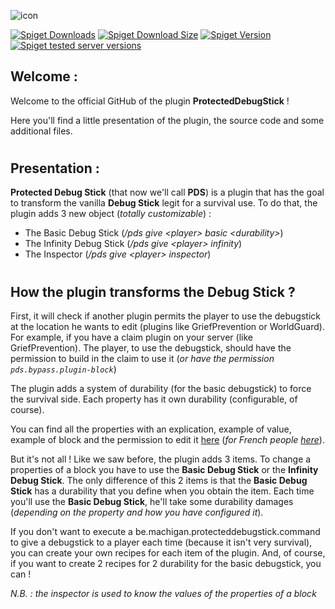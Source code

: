 ![icon](https://github.com/MachiganMC/ProtectedDebugStick/blob/master/src/main/resources/icon.png?raw=true)

[![Spiget Downloads](https://img.shields.io/spiget/downloads/102630?color=A87D17&style=for-the-badge)](https://www.spigotmc.org/resources/protected-debug-stick.102630/)
[![Spiget Download Size](https://img.shields.io/spiget/download-size/102630?color=a8&style=for-the-badge)](https://www.spigotmc.org/resources/protected-debug-stick.102630/)
[![Spiget Version](https://img.shields.io/spiget/version/102630?label=Current%20Version&style=for-the-badge)](https://www.spigotmc.org/resources/protected-debug-stick.102630/updates)
[![Spiget tested server versions](https://img.shields.io/spiget/tested-versions/102630?color=FF3333&label=Minecraft%20Version&style=for-the-badge)](https://www.spigotmc.org/resources/protected-debug-stick.102630/)


## Welcome :
Welcome to the official GitHub of the plugin **ProtectedDebugStick** !

Here you'll find a little presentation of the plugin, the source code and some additional
files.

#
## Presentation :
**Protected Debug Stick** (that now we'll call **PDS**) is a plugin that has the
goal to transform the vanilla **Debug Stick** legit for a survival use.
To do that, the plugin adds 3 new object (*totally customizable*) :
* The Basic Debug Stick (*/pds give \<player> basic \<durability>*)
* The Infinity Debug Stick (*/pds give \<player> infinity*)
* The Inspector (*/pds give \<player> inspector*)

#
## How the plugin transforms the Debug Stick ?

First, it will check if another plugin permits the player to use the debugstick at the location he wants to edit
(plugins like GriefPrevention or WorldGuard).
For example, if you have a claim plugin on your server (like GriefPrevention). The player, to use the debugstick, 
should have the permission to build in the claim to use it (*or have the permission `pds.bypass.plugin-block`*)


The plugin adds a system of durability (for the basic debugstick) to force the survival side. Each property has it own
durability (configurable, of course).

You can find all the properties with an explication, example of value, example of block and the permission to edit it 
[here](https://github.com/MachiganMC/ProtectedDebugStick/blob/master/src/main/resources/properties_en.MD)
(*for French people 
[here](https://github.com/MachiganMC/ProtectedDebugStick/blob/master/src/main/resources/properties_fr.MD)*).



But it's not all ! Like we saw before, the plugin adds 3 items. To change a properties of a
block you have to use the **Basic Debug Stick** or the **Infinity Debug Stick**.
The only difference of this 2 items is that the **Basic Debug Stick** has a durability
that you define when you obtain the item.
Each time you'll use the **Basic Debug Stick**, he'll take some durability damages
(*depending on the property and how you have configured it*).


If you don't want to execute a be.machigan.protecteddebugstick.command to give a debugstick to a player each time (because it isn't very survival),
you can create your own recipes for each item of the plugin. And, of course, if you want to create 2 recipes for
2 durability for the basic debugstick, you can !


*N.B. : the inspector is used to know the values of the properties of a block*